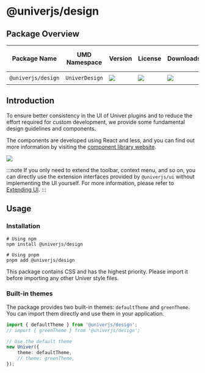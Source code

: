 # @univerjs/design

## Package Overview

| Package Name | UMD Namespace | Version | License | Downloads | Contains CSS | Contains i18n locales |
| --- | --- | --- | --- | --- | :---: | :---: |
| `@univerjs/design` | `UniverDesign` | [![][npm-version-shield]][npm-version-link] | ![][npm-license-shield] | ![][npm-downloads-shield] | ⭕️ | ⭕️ |

## Introduction

To ensure better consistency in the UI of Univer plugins and to reduce the effort required for custom development, we provide some fundamental design guidelines and components.

The components are developed using React and less, and you can find out more information by visiting the [component library website](https://univer-design.vercel.app).

![](./assets/design.jpeg)

:::note
If you only need to extend the toolbar, context menu, and so on, you can directly use the extension interfaces provided by `@univerjs/ui` without implementing the UI yourself. For more information, please refer to [Extending UI](https://univer.ai/guides/sheet/customization/ui).
:::

## Usage

### Installation

```shell
# Using npm
npm install @univerjs/design

# Using pnpm
pnpm add @univerjs/design
```

This package contains CSS and has the highest priority. Please import it before importing any other Univer style files.

### Built-in themes

The package provides two built-in themes: `defaultTheme` and `greenTheme`. You can import them directly and use them in your application.

```typescript
import { defaultTheme } from '@univerjs/design';
// import { greenTheme } from '@univerjs/design';

// Use the default theme
new Univer({
    theme: defaultTheme,
    // theme: greenTheme,
});
```

<!-- Links -->
[npm-version-shield]: https://img.shields.io/npm/v/@univerjs/design?style=flat-square
[npm-version-link]: https://npmjs.com/package/@univerjs/design
[npm-license-shield]: https://img.shields.io/npm/l/@univerjs/design?style=flat-square
[npm-downloads-shield]: https://img.shields.io/npm/dm/@univerjs/design?style=flat-square
